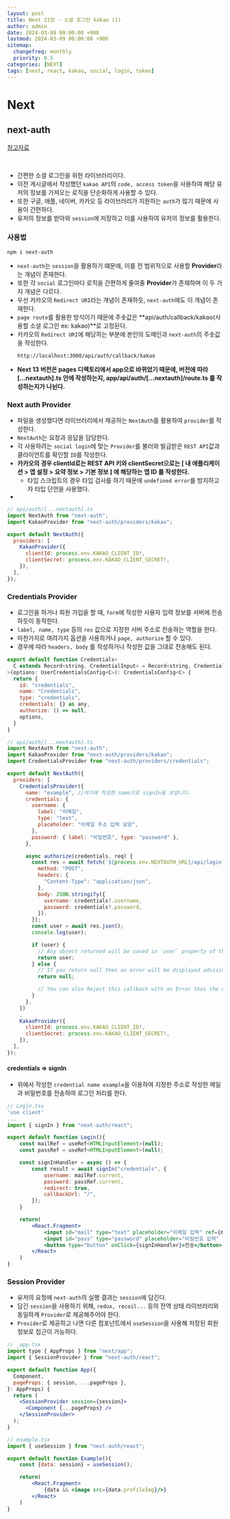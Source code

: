 ```yaml
---
layout: post
title: Next 21장 - 소셜 로그인 kakao (1)
author: admin
date: 2024-03-09 00:00:00 +900
lastmod: 2024-03-09 00:00:00 +900
sitemap:
  changefreq: monthly
  priority: 0.5
categories: [NEXT]
tags: [next, react, kakao, social, login, token]
---
```


# Next

## next-auth

[참고자료](https://velog.io/@dosomething/Next-auth-%EB%A5%BC-%EC%9D%B4%EC%9A%A9%ED%95%9C-%EB%A1%9C%EA%B7%B8%EC%9D%B8-%EA%B5%AC%ED%98%84)

<br>

- 간편한 소셜 로그인을 위한 라이브러리이다.
- 이전 게시글에서 작성했던 `kakao API`의 `code, access token`을 사용하여 해당 유저의 정보를 가져오는 로직을 단순화하게 사용할 수 있다.
- 또한 구글, 애플, 네이버, 카카오 등 라이브러리가 지원하는 `auth`가 많기 때문에 사용이 간편하다.
- 유저의 정보를 받아와 `session`에 저장하고 이를 사용하여 유저의 정보를 활용한다.

### 사용법

```
npm i next-auth
```

- `next-auth`는 `session`을 활용하기 떄문에, 이를 전 범위적으로 사용할 **Provider**라는 개념이 존재한다.
- 또한 각 `social` 로그인마다 로직을 간편하게 줄여줄 **Provider**가 존재하며 이 두 가지 개념은 다르다.
- 우선 카카오의 `Redirect URI`라는 개념이 존재하듯, `next-auth`에도 이 개념이 존재한다.
- `page route`를 활용한 방식이기 때문에 주솟값은 **api/auth/callback/kakao(사용할 소셜 로그인 ex: kakao)**로 고정된다.
- 카카오의 `Redirect URI`에 해당하는 부분에 본인의 도메인과 `next-auth`의 주솟값을 작성한다.
  ```
  http://localhost:3000/api/auth/callback/kakao
  ```
- **Next 13 버전은 pages 디렉토리에서 app으로 바뀌었기 때문에, 버전에 따라 [...nextauth].ts 안에 작성하는지, app/api/auth/[...nextauth]/route.ts 를 작성하는지가 나뉜다.**

### Next auth Provider

- 파일을 생성했다면 라이브러리에서 제공하는 `NextAuth`를 활용하여 `provider`를 작성한다.
- `NextAuth`는 요청과 응답을 담당한다.
- 각 사용하려는 `social login`에 맞는 `Provider`를 불러와 발급받은 `REST API`값과 클라이언트를 확인할 `ID`를 작성한다.
- **카카오의 경우 clientId로는 REST API 키와 clientSecret으로는 [ 내 애플리케이션 > 앱 설정 > 요약 정보 > 기본 정보 ] 에 해당하는 앱 ID 를 작성한다.**
  - 타입 스크립트의 경우 타입 검사를 하기 때문에 `undefined error`를 방지하고자 타입 단언을 사용했다.
-

```jsx
// api/auth/[...nextauth].ts
import NextAuth from "next-auth";
import KakaoProvider from "next-auth/providers/kakao";

export default NextAuth({
  providers: [
    KakaoProvider({
      clientId: process.env.KAKAO_CLIENT_ID!,
      clientSecret: process.env.KAKAO_CLIENT_SECRET!,
    }),
  ],
});
```

### Credentials Provider

- 로그인을 하거나 회원 가입을 할 때, `form`에 작성한 사용자 입력 정보를 서버에 전송하듯이 동작한다.
- `label, name, type` 등의 `res` 값으로 지정한 서버 주소로 전송하는 역할을 한다.
- 마찬가지로 여려가지 옵션을 사용하거나 `page, authorize` 할 수 있다.
- 경우에 따라 `headers, body` 를 작성하거나 작성한 값을 그대로 전송해도 된다.

```jsx
export default function Credentials<
  C extends Record<string, CredentialInput> = Record<string, CredentialInput>
>(options: UserCredentialsConfig<C>): CredentialsConfig<C> {
  return {
    id: "credentials",
    name: "Credentials",
    type: "credentials",
    credentials: {} as any,
    authorize: () => null,
    options,
  }
}
```

```jsx
// api/auth/[...nextauth].ts
import NextAuth from "next-auth";
import KakaoProvider from "next-auth/providers/kakao";
import CredentialsProvider from "next-auth/providers/credentials";

export default NextAuth({
  providers: [
    CredentialsProvider({
      name: "example", //여기에 작성한 name으로 signIn을 보냅니다.
      credentials: {
        username: {
          label: "이메일",
          type: "text",
          placeholder: "이메일 주소 입력 요망",
        },
        password: { label: "비밀번호", type: "password" },
      },

      async authorize(credentials, req) {
        const res = await fetch(`${process.env.NEXTAUTH_URL}/api/login`, {
          method: "POST",
          headers: {
            "Content-Type": "application/json",
          },
          body: JSON.stringify({
            username: credentials?.username,
            password: credentials?.password,
          }),
        });
        const user = await res.json();
        console.log(user);

        if (user) {
          // Any object returned will be saved in `user` property of the JWT
          return user;
        } else {
          // If you return null then an error will be displayed advising the user to check their details.
          return null;

          // You can also Reject this callback with an Error thus the user will be sent to the error page with the error message as a query parameter
        }
      },
    })
    ,
    KakaoProvider({
      clientId: process.env.KAKAO_CLIENT_ID!,
      clientSecret: process.env.KAKAO_CLIENT_SECRET!,
    }),
  ],
});
```

#### credentials => signIn

- 위에서 작성한 `credential name example`을 이용하여 지정한 주소로 작성한 메일과 비밀번호를 전송하여 로그인 처리를 한다.

```jsx
// Login.tsx
'use client'
...
import { signIn } from "next-auth/react";

export default function Login(){
    const mailRef = useRef<HTMLInputElement>(null);
    const passRef = useRef<HTMLInputElement>(null);

    const signInHandler = async () => {
        const result = await signIn("credentials", {
            username: mailRef.current,
            password: passRef.current,
            redirect: true,
            callbackUrl: "/",
        });
    }

    return(
        <React.Fragment>
            <input id="mail" type="text" placeholder="이메일 입력" ref={mailRef}/>
            <input id="pass" type="password" placeholder="비밀번호 입력" ref={mailRef}/>
            <button type="button" onClick={signInHandler}>전송</button>
        </React>
    )
}
```

### Session Provider

- 유저의 요청에 `next-auth`의 실행 결과는 `session`에 담긴다.
- 담긴 `session`을 사용하기 위해, `redux, recoil...` 등의 전역 상태 라이브러리와 동일하게 `Provider`로 제공해주어야 한다.
- `Provider`로 제공하고 나면 다른 컴포넌트에서 `useSession`을 사용해 저장된 회원 정보로 접근이 가능하다.

```jsx
// _app.tsx
import type { AppProps } from "next/app";
import { SessionProvider } from "next-auth/react";

export default function App({
  Component,
  pageProps: { session, ...pageProps },
}: AppProps) {
  return (
    <SessionProvider session={session}>
      <Component {...pageProps} />
    </SessionProvider>
  );
}
```

```jsx
// example.tsx
import { useSession } from "next-auth/react";

export default function Example(){
    const {data: session} = useSession();

    return(
        <React.Fragment>
            {data && <image src={data.profileImg}/>}
        </React>
    )
}
```
